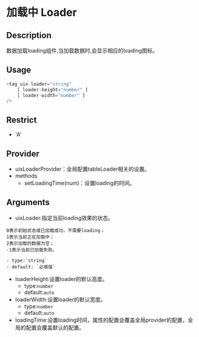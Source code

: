# 加载中 Loader
## Description
数据加载loading组件,当加载数据时,会显示相应的loading图标。

## Usage

``` javascript
<tag uix-loader="string" 
	[ loader-height="number" ]
	[ loader-width="number" ]
/>
```
## Restrict
- 'A'

## Provider
- uixLoaderProvider：全局配置tableLoader相关的设置。
- methods
	- setLoadingTime(num)：设置loading的时间。

## Arguments

- uixLoader:指定当前loading效果的状态。
```
0表示初始状态或已加载成功，不需要loading；
1表示当前正在加载中；
2表示加载的数据为空；
-1表示当前已加载失败。
```
    - type:`string`
    - default: `必填值`
- loaderHeight:设置loader的默认高度。
    - type:`number`
    - default:`auto`
- loaderWidth:设置loader的默认宽度。
    - type:`number`
    - default:`auto`
- loadingTime:设置loading时间，属性的配置会覆盖全局provider的配置，全局的配置会覆盖默认的配置。
